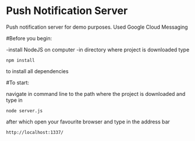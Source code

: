 Push Notification Server
==================

Push notification server for demo purposes. Used Google Cloud Messaging

#Before you begin: 

-install NodeJS on computer
-in directory where project is downloaded type
```
npm install
```
to install all dependencies

#To start:

navigate in command line to the path where the project is downloaded and type in

```
node server.js
```
after which open your favourite browser and type in the address bar

```
http://localhost:1337/
```
